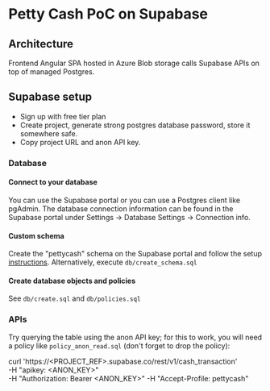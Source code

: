 # Petty Cash PoC on Supabase

## Architecture

Frontend Angular SPA hosted in Azure Blob storage calls Supabase APIs on top of managed Postgres.

## Supabase setup

* Sign up with free tier plan
* Create project, generate strong postgres database password, store it somewhere safe.
* Copy project URL and anon API key.

### Database

#### Connect to your database

You can use the Supabase portal or you can use a Postgres client like pgAdmin. The database connection information can be found in the Supabase portal under Settings -> Database Settings -> Connection info.

#### Custom schema

Create the "pettycash" schema on the Supabase portal and follow the setup [instructions](https://supabase.com/docs/guides/api/using-custom-schemas). Alternatively, execute `db/create_schema.sql`

#### Create database objects and policies

See `db/create.sql` and `db/policies.sql`

### APIs

Try querying the table using the anon API key; for this to work, you will need a policy like `policy_anon_read.sql` (don't forget to drop the policy):

  curl 'https://<PROJECT_REF>.supabase.co/rest/v1/cash_transaction' \
  -H "apikey: <ANON_KEY>" \
  -H "Authorization: Bearer <ANON_KEY>"
  -H "Accept-Profile: pettycash"